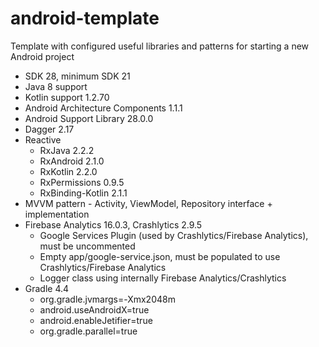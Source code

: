 # android-template
Template with configured useful libraries and patterns for starting a new Android project

 * SDK 28, minimum SDK 21
 * Java 8 support
 * Kotlin support 1.2.70
 * Android Architecture Components 1.1.1
 * Android Support Library 28.0.0
 * Dagger 2.17
 * Reactive
   * RxJava 2.2.2
   * RxAndroid 2.1.0
   * RxKotlin 2.2.0
   * RxPermissions 0.9.5
   * RxBinding-Kotlin 2.1.1
 * MVVM pattern - Activity, ViewModel, Repository interface + implementation
 * Firebase Analytics 16.0.3, Crashlytics 2.9.5
   * Google Services Plugin (used by Crashlytics/Firebase Analytics), must be uncommented
   * Empty app/google-service.json, must be populated to use Crashlytics/Firebase Analytics
   * Logger class using internally Firebase Analytics/Crashlytics 
 * Gradle 4.4
   * org.gradle.jvmargs=-Xmx2048m
   * android.useAndroidX=true
   * android.enableJetifier=true
   * org.gradle.parallel=true
   
 